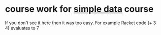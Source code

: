 <h1>course work for <a href="https://learning.edx.org/course/course-v1:UBCx+HtC1x+2T2017/home">simple data</a> course</h1>

<p> If you don't see it here then it was too easy. For example Racket code (+ 3 4) evaluates to 7 </p>